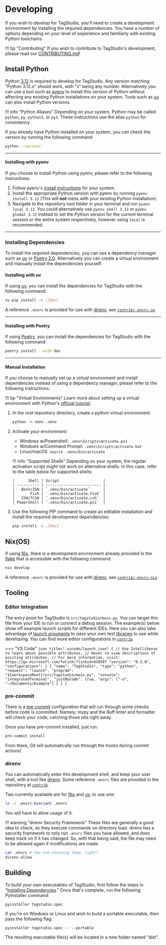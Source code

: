 # Developing

If you wish to develop for TagStudio, you'll need to create a development environment by installing the required dependencies. You have a number of options depending on your level of experience and familiarly with existing Python toolchains.

<!-- prettier-ignore -->
!!! tip "Contributing"
    If you wish to contribute to TagStudio's development, please read our [CONTRIBUTING.md](https://github.com/TagStudioDev/TagStudio/blob/main/CONTRIBUTING.md)!

## Install Python

Python [3.12](https://www.python.org/downloads) is required to develop for TagStudio. Any version matching "Python 3.12.x" should work, with "x" being any number. Alternatively you can use a tool such as [pyenv](https://github.com/pyenv/pyenv) to install this version of Python without affecting any existing Python installations on your system. Tools such as [uv](#installing-with-uv) can also install Python versions.

<!-- prettier-ignore -->
!!! info "Python Aliases"
    Depending on your system, Python may be called `python`, `py`, `python3`, or `py3`. These instructions use the alias `python` for consistency.

If you already have Python installed on your system, you can check the version by running the following command:

```sh
python --version
```

---

#### Installing with pyenv

If you choose to install Python using pyenv, please refer to the following instructions:

1. Follow pyenv's [install instructions](https://github.com/pyenv/pyenv/?tab=readme-ov-file#installation) for your system.
2. Install the appropriate Python version with pyenv by running `pyenv install 3.12` (This will **not** mess with your existing Python installation).
3. Navigate to the repository root folder in your terminal and run `pyenv local 3.12`. You could alternatively use `pyenv shell 3.12` or `pyenv global 3.12` instead to set the Python version for the current terminal session or the entire system respectively, however using `local` is recommended.

---

### Installing Dependencies

To install the required dependencies, you can use a dependency manager such as [uv](https://docs.astral.sh/uv) or [Poetry 2.0](https://python-poetry.org). Alternatively you can create a virtual environment and manually install the dependencies yourself.

#### Installing with uv

If using [uv](https://docs.astral.sh/uv), you can install the dependencies for TagStudio with the following command:

```sh
uv pip install -e .[dev]
```

A reference `.envrc` is provided for use with [direnv](#direnv), see [`contrib/.envrc-uv`](https://github.com/TagStudioDev/TagStudio/blob/main/contrib/.envrc-uv).

---

#### Installing with Poetry

If using [Poetry](https://python-poetry.org), you can install the dependencies for TagStudio with the following command:

```sh
poetry install --with dev
```

---

#### Manual Installation

If you choose to manually set up a virtual environment and install dependencies instead of using a dependency manager, please refer to the following instructions:

<!-- prettier-ignore -->
!!! tip "Virtual Environments"
    Learn more about setting up a virtual environment with Python's [official tutorial](https://docs.python.org/3/tutorial/venv.html).

1.  In the root repository directory, create a python virtual environment:

    ```sh
    python -m venv .venv
    ```

2.  Activate your environment:

    -   Windows w/Powershell: `.venv\Scripts\Activate.ps1`
    -   Windows w/Command Prompt: `.venv\Scripts\activate.bat`
    -   Linux/macOS: `source .venv/bin/activate`

    <!-- prettier-ignore -->
    !!! info "Supported Shells"
        Depending on your system, the regular activation script _might_ not work on alternative shells. In this case, refer to the table below for supported shells:

        |      Shell | Script                    |
        | ---------: | :------------------------ |
        |   Bash/ZSH | `.venv/bin/activate`      |
        |       Fish | `.venv/bin/activate.fish` |
        |   CSH/TCSH | `.venv/bin/activate.csh`  |
        | PowerShell | `.venv/bin/activate.ps1`  |

3.  Use the following PIP command to create an editable installation and install the required development dependencies:

    ```sh
    pip install -e .[dev]
    ```

## Nix(OS)

If using [Nix](https://nixos.org/), there is a development environment already provided in the [flake](https://wiki.nixos.org/wiki/Flakes) that is accessible with the following command:

```sh
nix develop
```

A reference `.envrc` is provided for use with [direnv](#direnv), see [`contrib/.envrc-nix`](https://github.com/TagStudioDev/TagStudio/blob/main/contrib/.envrc-nix).

## Tooling

### Editor Integration

The entry point for TagStudio is `src/tagstudio/main.py`. You can target this file from your IDE to run or connect a debug session. The example(s) below show off example launch scripts for different IDEs. Here you can also take advantage of [launch arguments](./usage.md/#launch-arguments) to pass your own test [libraries](./library/index.md) to use while developing. You can find more editor configurations in [`contrib`](https://github.com/TagStudioDev/TagStudio/tree/main/contrib).

<!-- prettier-ignore -->
=== "VS Code"
    ```json title=".vscode/launch.json"
    {
        // Use IntelliSense to learn about possible attributes.
        // Hover to view descriptions of existing attributes.
        // For more information, visit: https://go.microsoft.com/fwlink/?linkid=830387
        "version": "0.2.0",
        "configurations": [
            {
                "name": "TagStudio",
                "type": "python",
                "request": "launch",
                "program": "${workspaceRoot}/src/tagstudio/main.py",
                "console": "integratedTerminal",
                "justMyCode": true,
                "args": ["-o", "~/Documents/Example"]
            }
        ]
    }
    ```

### pre-commit

There is a [pre-commit](https://pre-commit.com/) configuration that will run through some checks before code is committed. Namely, mypy and the Ruff linter and formatter will check your code, catching those nits right away.

Once you have pre-commit installed, just run:

```sh
pre-commit install
```

From there, Git will automatically run through the hooks during commit actions!

### direnv

You can automatically enter this development shell, and keep your user shell, with a tool like [direnv](https://direnv.net/). Some reference `.envrc` files are provided in the repository at [`contrib`](https://github.com/TagStudioDev/TagStudio/tree/main/contrib).

Two currently available are for [Nix](#nixos) and [uv](#installing-with-uv), to use one:

```sh
ln -s .envrc-$variant .envrc
```

You will have to allow usage of it.

<!-- prettier-ignore -->
!!! warning "direnv Security Framework"
    These files are generally a good idea to check, as they execute commands on directory load. direnv has a security framework to only run `.envrc` files you have allowed, and does keep track on if it has changed. So, with that being said, the file may need to be allowed again if modifications are made.

```sh
cat .envrc # You are checking them, right?
direnv allow
```

## Building

To build your own executables of TagStudio, first follow the steps in "[Installing Dependencies](#installing-dependencies)." Once that's complete, run the following PyInstaller command:

```
pyinstaller tagstudio.spec
```

If you're on Windows or Linux and wish to build a portable executable, then pass the following flag:

```
pyinstaller tagstudio.spec -- --portable
```

The resulting executable file(s) will be located in a new folder named "dist".
